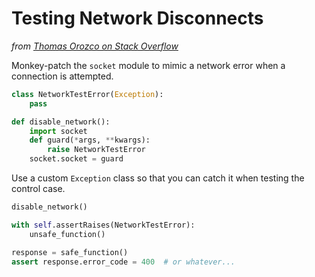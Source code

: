 # Testing Network Disconnects

*from [Thomas Orozco on Stack Overflow](https://stackoverflow.com/questions/18601828/python-block-network-connections-for-testing-purposes/18601897#18601897)*

Monkey-patch the `socket` module to mimic a network error when a connection is attempted.

```python
class NetworkTestError(Exception):
    pass

def disable_network():
    import socket
    def guard(*args, **kwargs):
        raise NetworkTestError
    socket.socket = guard
```

Use a custom `Exception` class so that you can catch it when testing the control case.

```python
disable_network()

with self.assertRaises(NetworkTestError):
    unsafe_function()

response = safe_function()
assert response.error_code = 400  # or whatever...
```
